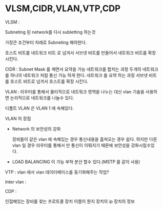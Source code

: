 # VLSM,CIDR,VLAN,VTP,CDP
VLSM : 

Subneting 된 network를 다시 subletting 하는것

가장큰 조건부터 차례로 Subneting 해야한다.

호스트 비트를 네트워크 비트 로 넘겨서 서브넷 비트를 만들어서 네트워크 비트를 확장 시킨다.


CIDR : 
Subnet Mask 를 깨면서 요약을 가능 
네트워크를 합치는 과정 
두개의 네트워크를 하나의 네트워크 처럼 통신 가능 하게 한다.
네트워크 를 요약 하는 과정 
서브넷 비트를 호스트 비트로 넘겨서 호스트를 확장 시킨다.


VLAN : 
라우터를 통해서 물리적으로 네트워크 영역을 나누는 대신 vlan 기술을 사용하면 논리적으로 네트워크를 나눌수 있다.

디폴트 VLAN 은 VLAN 1 에 속해있다.

VLAN 의 장점
- Network 의 보안성의 강화 
	
	장비들이 같은 vlan 에 속해있는 경우 통신내용을 훔쳐오는 경우 쉽다.
	하지만 다른 vlan 일 경우 라우터를 통해서 만 통신이 이뤄지기 때문에 보안성을 강화시킬수있	다.
- LOAD BALANCING 이 가능 
	부하 분산 할수 있다.(MSTP 를 같이 사용)

VTP :
vlan 에서 vlan 데이터베이스를 동기화해주는 작업?

Inter vlan : 

CDP : 

인접해있는 장비를 찾는 프로토콜 장치 이름이 뭔지 장치의 ip 장치의 정보 


